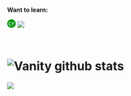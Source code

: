 **Want to learn:**

<code><img height="20" src="https://raw.githubusercontent.com/github/explore/80688e429a7d4ef2fca1e82350fe8e3517d3494d/topics/csharp/csharp.png"></code>
<code><img height="20" src="https://pbs.twimg.com/profile_images/1142154201444823041/O6AczwfV_400x400.png"></code>

</a>
<br>

# ![Vanity github stats](https://github-readme-stats.vercel.app/api?username=Vanity1337&show_icons=true&theme=tokyonight)
<a href="https://github.com/Vanity1337?tab=repositories">
 <img align="center" src="https://github-readme-stats.vercel.app/api/top-langs/?username=Vanity1337&layout=compact&show_icons=true&&theme=tokyonight" />

